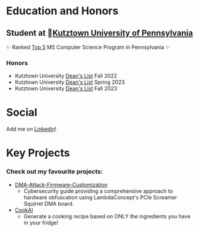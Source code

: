 # Education and Honors
## Student at 📍[Kutztown University of Pennsylvania](https://www.kutztown.edu/academics/colleges-and-departments/liberal-arts-and-sciences/departments/computer-science-and-information-technology.html)
✨ Ranked <ins>Top 5</ins> MS Computer Science Program in Pennsylvania ✨

### Honors
- Kutztown University <ins>Dean's List</ins> Fall 2022
- Kutztown University <ins>Dean's List</ins> Spring 2023
- Kutztown University <ins>Dean's List</ins> Fall 2023

# Social
Add me on [Linkedin](www.linkedin.com/in/ryan-livinghouse-872596300)!

# Key Projects
### Check out my favourite projects:
  - [DMA-Attack-Firmware-Customization](https://github.com/acageduser/DMA-Attack-Firmware-Customization)
    - Cybersecurity guide providing a comprehensive approach to hardware obfuscation using LambdaConcept's PCIe Screamer Squirrel DMA board.
  - [CookAI](https://github.com/acageduser/cook-ai)
    - Generate a cooking recipe based on ONLY the ingredients you have in your fridge!
<!--
**acageduser/acageduser** is a ✨ _special_ ✨ repository because its `README.md` (this file) appears on your GitHub profile.

Here are some ideas to get you started:

- 🔭 I’m currently working on ...
- 🌱 I’m currently learning ...
- 👯 I’m looking to collaborate on ...
- 🤔 I’m looking for help with ...
- 💬 Ask me about ...
- 📫 How to reach me: ...
- 😄 Pronouns: ...
- ⚡ Fun fact: ...
-->
